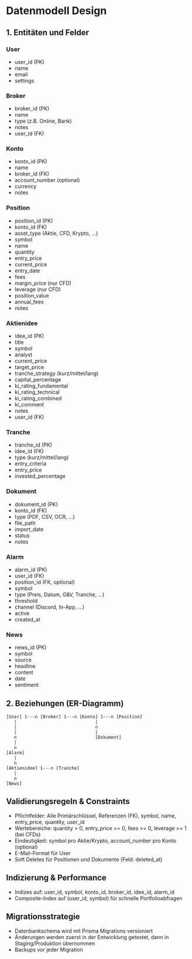 # Datenmodell Design

## 1. Entitäten und Felder

### User
- user_id (PK)
- name
- email
- settings

### Broker
- broker_id (PK)
- name
- type (z.B. Online, Bank)
- notes
- user_id (FK)

### Konto
- konto_id (PK)
- name
- broker_id (FK)
- account_number (optional)
- currency
- notes

### Position
- position_id (PK)
- konto_id (FK)
- asset_type (Aktie, CFD, Krypto, ...)
- symbol
- name
- quantity
- entry_price
- current_price
- entry_date
- fees
- margin_price (nur CFD)
- leverage (nur CFD)
- position_value
- annual_fees
- notes

### Aktienidee
- idee_id (PK)
- title
- symbol
- analyst
- current_price
- target_price
- tranche_strategy (kurz/mittel/lang)
- capital_percentage
- ki_rating_fundamental
- ki_rating_technical
- ki_rating_combined
- ki_comment
- notes
- user_id (FK)

### Tranche
- tranche_id (PK)
- idee_id (FK)
- type (kurz/mittel/lang)
- entry_criteria
- entry_price
- invested_percentage

### Dokument
- dokument_id (PK)
- konto_id (FK)
- type (PDF, CSV, OCR, ...)
- file_path
- import_date
- status
- notes

### Alarm
- alarm_id (PK)
- user_id (FK)
- position_id (FK, optional)
- symbol
- type (Preis, Datum, G&V, Tranche, ...)
- threshold
- channel (Discord, In-App, ...)
- active
- created_at

### News
- news_id (PK)
- symbol
- source
- headline
- content
- date
- sentiment

## 2. Beziehungen (ER-Diagramm)

```
[User] 1---n [Broker] 1---n [Konto] 1---n [Position]
   |                              |
   |                              n
   |                              |
   n                              [Dokument]
   |
   n
[Alarm]
   |
   n
[Aktienidee] 1---n [Tranche]
   |
   n
[News]
```

## Validierungsregeln & Constraints

- Pflichtfelder: Alle Primärschlüssel, Referenzen (FK), symbol, name, entry_price, quantity, user_id
- Wertebereiche: quantity > 0, entry_price >= 0, fees >= 0, leverage >= 1 (bei CFDs)
- Eindeutigkeit: symbol pro Aktie/Krypto, account_number pro Konto (optional)
- E-Mail-Format für User
- Soft Deletes für Positionen und Dokumente (Feld: deleted_at)

## Indizierung & Performance

- Indizes auf: user_id, symbol, konto_id, broker_id, idee_id, alarm_id
- Composite-Index auf (user_id, symbol) für schnelle Portfolioabfragen

## Migrationsstrategie

- Datenbankschema wird mit Prisma Migrations versioniert
- Änderungen werden zuerst in der Entwicklung getestet, dann in Staging/Produktion übernommen
- Backups vor jeder Migration
